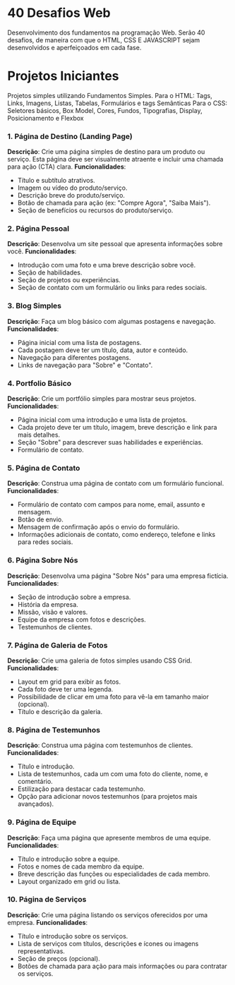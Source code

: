 # 40 Desafios Web
Desenvolvimento dos fundamentos na programação Web. Serão 40 desafios, de maneira com que o HTML, CSS E JAVASCRIPT sejam desenvolvidos e aperfeiçoados em cada fase.

# Projetos Iniciantes 
Projetos simples utilizando Fundamentos Simples.
Para o HTML: Tags, Links, Imagens, Listas, Tabelas, Formulários e tags Semânticas
Para o CSS: Seletores básicos, Box Model, Cores, Fundos, Tipografias, Display, Posicionamento e Flexbox

### 1. Página de Destino (Landing Page)
**Descrição**: Crie uma página simples de destino para um produto ou serviço. Esta página deve ser visualmente atraente e incluir uma chamada para ação (CTA) clara.
**Funcionalidades**:
- Título e subtítulo atrativos.
- Imagem ou vídeo do produto/serviço.
- Descrição breve do produto/serviço.
- Botão de chamada para ação (ex: "Compre Agora", "Saiba Mais").
- Seção de benefícios ou recursos do produto/serviço.

### 2. Página Pessoal
**Descrição**: Desenvolva um site pessoal que apresenta informações sobre você.
**Funcionalidades**:
- Introdução com uma foto e uma breve descrição sobre você.
- Seção de habilidades.
- Seção de projetos ou experiências.
- Seção de contato com um formulário ou links para redes sociais.

### 3. Blog Simples
**Descrição**: Faça um blog básico com algumas postagens e navegação.
**Funcionalidades**:
- Página inicial com uma lista de postagens.
- Cada postagem deve ter um título, data, autor e conteúdo.
- Navegação para diferentes postagens.
- Links de navegação para "Sobre" e "Contato".

### 4. Portfolio Básico
**Descrição**: Crie um portfólio simples para mostrar seus projetos.
**Funcionalidades**:
- Página inicial com uma introdução e uma lista de projetos.
- Cada projeto deve ter um título, imagem, breve descrição e link para mais detalhes.
- Seção "Sobre" para descrever suas habilidades e experiências.
- Formulário de contato.

### 5. Página de Contato
**Descrição**: Construa uma página de contato com um formulário funcional.
**Funcionalidades**:
- Formulário de contato com campos para nome, email, assunto e mensagem.
- Botão de envio.
- Mensagem de confirmação após o envio do formulário.
- Informações adicionais de contato, como endereço, telefone e links para redes sociais.

### 6. Página Sobre Nós
**Descrição**: Desenvolva uma página "Sobre Nós" para uma empresa fictícia.
**Funcionalidades**:
- Seção de introdução sobre a empresa.
- História da empresa.
- Missão, visão e valores.
- Equipe da empresa com fotos e descrições.
- Testemunhos de clientes.

### 7. Página de Galeria de Fotos
**Descrição**: Crie uma galeria de fotos simples usando CSS Grid.
**Funcionalidades**:
- Layout em grid para exibir as fotos.
- Cada foto deve ter uma legenda.
- Possibilidade de clicar em uma foto para vê-la em tamanho maior (opcional).
- Título e descrição da galeria.

### 8. Página de Testemunhos
**Descrição**: Construa uma página com testemunhos de clientes.
**Funcionalidades**:
- Título e introdução.
- Lista de testemunhos, cada um com uma foto do cliente, nome, e comentário.
- Estilização para destacar cada testemunho.
- Opção para adicionar novos testemunhos (para projetos mais avançados).

### 9. Página de Equipe
**Descrição**: Faça uma página que apresente membros de uma equipe.
**Funcionalidades**:
- Título e introdução sobre a equipe.
- Fotos e nomes de cada membro da equipe.
- Breve descrição das funções ou especialidades de cada membro.
- Layout organizado em grid ou lista.

### 10. Página de Serviços
**Descrição**: Crie uma página listando os serviços oferecidos por uma empresa.
**Funcionalidades**:
- Título e introdução sobre os serviços.
- Lista de serviços com títulos, descrições e ícones ou imagens representativas.
- Seção de preços (opcional).
- Botões de chamada para ação para mais informações ou para contratar os serviços.

